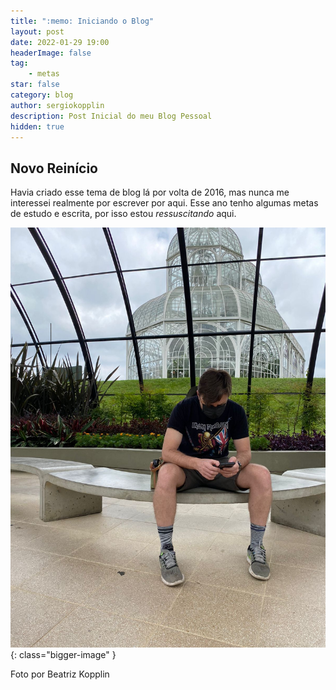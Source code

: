 ```yaml
---
title: ":memo: Iniciando o Blog"
layout: post
date: 2022-01-29 19:00
headerImage: false
tag:
    - metas
star: false
category: blog
author: sergiokopplin
description: Post Inicial do meu Blog Pessoal
hidden: true
---
```


## Novo Reinício

Havia criado esse tema de blog lá por volta de 2016, mas nunca me interessei realmente por escrever por aqui. Esse ano tenho algumas metas de estudo e escrita, por isso estou _ressuscitando_ aqui.

![Jardim Botânico, Curitiba](https://raw.githubusercontent.com/sergiokopplin/koppl.in/gh-pages/assets/images/blog/01-22/29-01.jpg){: class="bigger-image" }

<figcaption class="caption">Foto por Beatriz Kopplin</figcaption>
